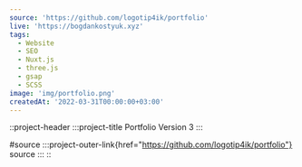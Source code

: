 ```yaml
---
source: 'https://github.com/logotip4ik/portfolio'
live: 'https://bogdankostyuk.xyz'
tags:
  - Website
  - SEO
  - Nuxt.js
  - three.js
  - gsap
  - SCSS
image: 'img/portfolio.png'
createdAt: '2022-03-31T00:00:00+03:00'
---
```


::project-header
:::project-title
Portfolio Version 3
:::

#source
:::project-outer-link{href="https://github.com/logotip4ik/portfolio"}
source
:::
::
